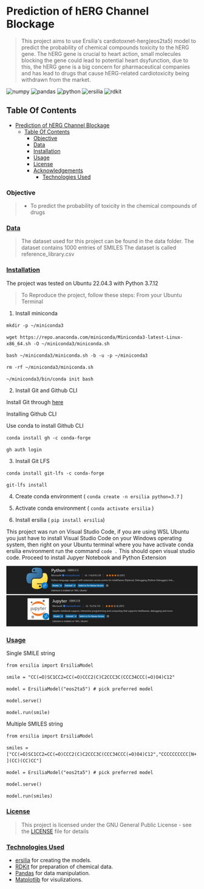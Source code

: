 # Prediction of hERG Channel Blockage

> This project aims to use Ersilia's cardiotoxnet-herg(eos2ta5) model to predict the probability of chemical compounds   toxicity to the hERG gene. The hERG gene is crucial to heart action, small molecules blocking the gene could lead to potential heart dsyfunction, due to this, the hERG gene is a big concern for pharmaceutical companies and has lead to drugs that cause hERG-related cardiotoxicity being withdrawn from the market.

![numpy](https://img.shields.io/badge/Numpy-777BB4?style=for-the-badge&logo=numpy&logoColor=white)  ![pandas](https://img.shields.io/badge/Pandas-2C2D72?style=for-the-badge&logo=pandas&logoColor=white)   ![python](https://img.shields.io/badge/Python-FFD43B?style=for-the-badge&logo=python&logoColor=blue)    ![ersilia](https://img.shields.io/badge/ersilia-F7931E?style=for-the-badge&logo=scikit-learn&logoColor=white)    ![rdkit](https://img.shields.io/badge/RDKit-209117?style=for-the-badge&logo=nlp&logoColor=white)

## Table Of Contents
- [Prediction of hERG Channel Blockage](#Prediction-of-hERG-Channel-Blockage)
  - [Table Of Contents](#table-of-contents)
    - [Objective](#objective)
    - [Data](#data)
    - [Installation](#installation)
    - [Usage](#usage)
    - [License](#license)
    - [Acknowledgements](#acknowledgements)
      - [Technologies Used](#technologies-used)

### Objective
> * To predict the probability of toxicity in the chemical compounds of drugs

### [Data](#data)
> The dataset used for this project can be found in the data folder. The dataset contains 1000 entries of SMILES
> The dataset is called reference_library.csv

### [Installation](#installation)
The project was tested on Ubuntu 22.04.3 with Python 3.7.12
> To Reproduce the project, follow these steps:
> From your Ubuntu Terminal
1. Install miniconda 

`mkdir -p ~/miniconda3` 

`wget https://repo.anaconda.com/miniconda/Miniconda3-latest-Linux-x86_64.sh -O ~/miniconda3/miniconda.sh` 

`bash ~/miniconda3/miniconda.sh -b -u -p ~/miniconda3` 

`rm -rf ~/miniconda3/miniconda.sh`

`~/miniconda3/bin/conda init bash`

2. Install Git and Github CLI 

Install Git through [here](https://git-scm.com/book/en/v2/Getting-Started-Installing-Git)

Installing Github CLI 

Use conda to install Github CLI

`conda install gh -c conda-forge`

`gh auth login`

3. Install Git LFS 

`conda install git-lfs -c conda-forge`

`git-lfs install`

4. Create conda environment ( `conda create -n ersilia python=3.7` )

5. Activate conda environment ( `conda activate ersilia` )

6. Install ersilia ( `pip install ersilia`)

This project was run on Visual Studio Code, if you are using WSL Ubuntu you just have to install Visual Studio Code on your Windows operating system, then right on your Ubuntu terminal where you have activate conda ersilia environment run the command `code .` This should open visual studio code. Proceed to install Jupyer Notebook and Python Extension

![alt text](figures/extpython.jpg)
![alt text](figures/jupyterext.jpg)


### [Usage](#usage)

Single SMILE string

 ```from ersilia import ErsiliaModel```

 ```smile = "CC(=O)SC1CC2=CC(=O)CCC2(C)C2CCC3C(CCC34CCC(=O)O4)C12"```

 ```model = ErsiliaModel("eos2ta5") # pick preferred model```

 ```model.serve()```

 ```model.run(smile)```

 Multiple SMILES string

 ```from ersilia import ErsiliaModel```

 ```smiles = ["CC(=O)SC1CC2=CC(=O)CCC2(C)C2CCC3C(CCC34CCC(=O)O4)C12","CCCCCCCCCC[N+](CC)(CC)CC"]```

 ```model = ErsiliaModel("eos2ta5") # pick preferred model```

 ```model.serve()```

 ```model.run(smiles)```

### [License](#license)

> This project is licensed under the GNU General Public License - see the [LICENSE](LICENSE.md) file for details

### [Technologies Used](#technologies-used) 

- [ersilia](https://www.ersilia.io/) for creating the models.
- [RDKit](https://www.rdkit.org/) for preparation of chemical data.
- [Pandas](https://pandas.pydata.org/) for data manipulation.
- [Matplotlib](https://matplotlib.org/) for visulizations.


